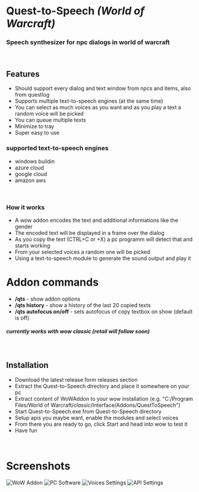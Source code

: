 # Quest-to-Speech *(World of Warcraft)*
### **Speech synthesizer for npc dialogs in world of warcraft**

&nbsp;
## **Features**
* Should support every dialog and text window from npcs and items, also from questlog
* Supports multiple text-to-speech engines (at the same time)
* You can select as much voices as you want and as you play a text a random voice will be picked
* You can queue multiple texts
* Minimize to tray
* Super easy to use

### supported text-to-speech engines
* windows buildin
* azure cloud
* google cloud 
* amazon aws

&nbsp;
### How it works
* A wow addon encodes the text and additional informations like the gender
* The encoded text will be displayed in a frame over the dialog
* As you copy the text (CTRL+C or +X) a pc programm will detect that and starts working
* From your selected voices a random one will be picked
* Using a text-to-speech module to generate the sound output and play it

# **Addon commands**
* **/qts** - show addon options
* **/qts history** - show a history of the last 20 copied texts
* **/qts autofocus on/off** - sets autofocus of copy textbox on show (default is off)

##### currently works with wow classic (retail will follow soon)

&nbsp;
&nbsp;

## Installation
* Download the latest release form releases section
* Extract the Quest-to-Speech directory and place it somewhere on your pc
* Extract content of WoWAddon to your wow installation (e.g. "C:/Program Files/World of Warcraft/_classic_/Interface/Addons/QuestToSpeech")
* Start Quest-to-Speech.exe from Quest-to-Speech directory
* Setup apis you maybe want, enable the modules and select voices
* From there you are ready to go, click Start and head into wow to test it
* Have fun


&nbsp;
&nbsp;
# **Screenshots**

![WoW Addon](https://i.imgur.com/eGRExJZ.jpg "WoW Addon")
![PC Software](https://i.imgur.com/Fewbb9w.png "PC Software")
![Voices Settings](https://i.imgur.com/Li4rAXq.png "Voices Settings")
![API Settings](https://i.imgur.com/WcqLb0I.png "API Settings")
